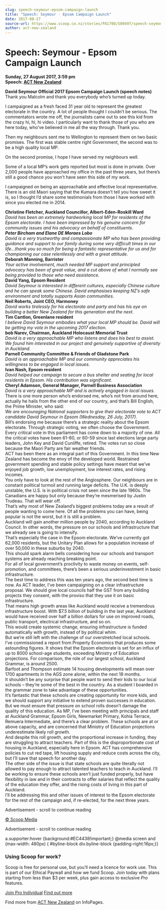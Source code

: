 ```yaml
---
slug: speech-seymour-epsom-campaign-launch
title: "Speech: Seymour - Epsom Campaign Launch"
date: 2017-08-27
source-url: https://www.scoop.co.nz/stories/PA1708/S00497/speech-seymour-epsom-campaign-launch.htm
author: act-new-zealand
---
```

Speech: Seymour - Epsom Campaign Launch
=======================================

**Sunday, 27 August 2017, 3:59 pm**  
**Speech: [ACT New Zealand](https://info.scoop.co.nz/ACT_New_Zealand)**

  
**David Seymour Official 2017 Epsom Campaign Launch (speech notes)**  
Thank you Malcolm and thank you everybody who’s turned up today.

I campaigned as a fresh faced 31 year old to represent the greatest electorate in the country. A lot of people thought I couldn’t be serious. The commentators wrote me off, the journalists came out to see this kid from the crazy hi, hi, hi video. I particularly want to thank those of you who are here today, who’ve believed in me all the way through. Thank you.

Then my neighbours sent me to Wellington to represent them on two basic promises. The first was stable centre right Government, the second was to be a high quality local MP.

On the second promise, I hope I have served my neighbours well.

Some of a local MP’s work gets reported but most is done in private. Over 2,000 people have approached my office in the past three years, but there’s still a good chance you won’t have seen this side of my work.

I campaigned on being an approachable and effective local representative. There is an old Maori saying that the Kumara doesn’t tell you how sweet it is, so I thought I’d share some testimonials from those I have worked with since you elected me in 2014.

**Christine Fletcher, Auckland Councillor, Albert-Eden-Roskill Ward**  
_David has been an extremely hardworking local MP for residents of the Epsom electorate. I have been impressed by his genuine concern for community issues and his advocacy on behalf of constituents._  
**_Peter Bircham and Elane DE Moraes Lobo_**  
_David is a very trustworthy and compassionate MP who has been providing guidance and support to our family during some very difficult times in our life...thank you so much for being a fantastic representative for us and for championing our case relentlessly and with a great attitude._  
**Deborah Manning, Barrister**  
_Your active involvement, much needed MP support and principled advocacy has been of great value, and a cut above of what I normally see being provided to those who need assistance._  
**David Yang, Epsom Resident**  
_David Seymour is interested in different cultures, especially Chinese culture and he can speak some Chinese. David emphasises keeping NZ’s safe environment and totally supports Asian communities._  
**Neil Roberts, Joint CEO, Harmoney**  
_David works tirelessly for his electorate and party and has his eye on building a better New Zealand for this generation and the next._  
**Tim Cantlon, Greenlane resident**  
_I believe David Seymour embodies what your local MP should be. David will be getting my vote in the upcoming 2017 election._  
**bob Narev, Chairman, Auckland Holocaust Memorial Trust**  
_David is a very approachable MP who listens and does his best to assist. We found him interested in our project and genuinely supportive of diversity in Auckland._  
**Parnell Community Committee & Friends of Gladstone Park**  
_David is an approachable MP and our community appreciates his willingness to be engaged in local issues._  
**Ivan Nash, Epsom resident**  
_David helped our campaign to secure a bus shelter and seating for local residents in Epsom. His contribution was significant._  
**Cheryl Adamson, General Manager, Parnell Business Association**  
_David is a very approachable MP and is actively engaged in local issues._  
There is one more person who’s endorsed me, who’s not from around here, actually he hails from the other end of our country, and that’s Bill English, the Prime Minister, who said:  
_We are encouraging National supporters to give their electorate vote to ACT candidate David Seymour in Epsom (Wednesday, 26 July, 2017)._  
Bill’s endorsing me because there’s a strategic reality about the Epsom electorate. Through strategic voting, we often choose the Government.  
Every critical vote in this parliament has come down to a majority of one. All the critical votes have been 61-60, or 60-59 since last elections large party leaders, John Key and David Cunliffe, retired. The votes run so close because the Maori Party are fair weather friends.  
ACT has been there as an integral part of this Government. In this time New Zealand has become the envy of the developed world. Restrained government spending and stable policy settings have meant that we’ve enjoyed job growth, low unemployment, low interest rates, and rising incomes.  
You only have to look at the rest of the Anglosphere. Our neighbours are in constant political turmoil and running large deficits. The U.K. is deeply unstable, the U.S. is in political crisis not seen since the late 1960s. The Canadians are happy but only because they’re mesmerised by Justin Trudeau. That will wear off.  
That’s why most of New Zealand’s biggest problems today are a result of people wanting to come here. Of all the problems you can have, being popular is not the worst, but it is still a problem.  
Auckland will gain another million people by 2040, according to Auckland Council. In other words, the pressure on our schools and infrastructure that we already see is going to intensify.  
That’s especially the case in the Epsom electorate. We’ve currently got 62,000 residents, but the Unitary Plan allows for a population increase of over 50,000 in these suburbs by 2040.  
This should spark alarm bells considering how our schools and transport systems are already reaching breaking point.  
For all of local government’s proclivity to waste money on events, self-promotion, and committees, there’s been a serious underinvestment in basic infrastructure.  
The best time to address this was ten years ago, the second best time is now. As ACT leader, I’ve been campaigning on a clear infrastructure proposal. We should give local councils half the GST from any building projects they consent, with the proviso that they use it on basic infrastructure.  
That means high growth areas like Auckland would receive a tremendous infrastructure boost. With $7.5 billion of building in the last year, Auckland would have received over half a billion dollars for use on improved roads, public transport, electrical infrastructure, and so on.  
This would create systemic change, ensuring infrastructure is funded automatically with growth, instead of by political whim.  
But we’re still left with the challenge of our overstretched local schools.  
I’ve commissioned a report from Property Economics that produces some astounding figures. It shows that the Epsom electorate is set for an influx of up to 8000 school-age students, exceeding Ministry of Education projections. For comparison, the role of our largest school, Auckland Grammar, is around 2500.  
Barfoot and Thompson estimate 14 housing developments will mean over 1700 apartments in the AGS zone alone, within the next 18 months.  
It shouldn’t be any surprise that people want to send their kids to our local schools – they’re some of the best in the country. As a student I boarded in the grammar zone to take advantage of these opportunities.  
It’s fantastic that these schools are creating opportunity for more kids, and we should support any initiative to extend proven successes in education.  
But we must ensure that pressure on school rolls doesn’t damage the quality of this education. As MP, I’ve been meeting with principals and staff at Auckland Grammar, Epsom Girls, Newmarket Primary, Kohia Terrace, Remuera Intermediate, and there’s a clear problem. These schools are at or above capacity, and are concerned that Ministry of Education projections underestimate likely roll growth.  
And despite this roll growth, and the proportional increase in funding, they are struggling to attract teachers. Part of this is the disproportionate cost of housing in Auckland, especially here in Epsom. ACT has comprehensive policies to cut red tape, lift housing supply and reduce costs across the city, but I’ll save that speech for another day.  
The other side of the issue is that state schools are quite literally not allowed to pay enough to attract talented teachers to teach in Auckland. I’ll be working to ensure these schools aren’t just funded properly, but have flexibility in law and in their contracts to offer salaries that reflect the quality of the education they offer, and the rising costs of living in this part of Auckland.  
I’ll be addressing this and other issues of interest to the Epsom electorate for the rest of the campaign and, if re-elected, for the next three years.

Advertisement - scroll to continue reading





[© Scoop Media](http://www.scoop.co.nz/about/terms.html)  

Advertisement - scroll to continue reading



a.supporter:hover {background:#EC4438!important;} @media screen and (max-width: 480px) { #byline-block div.byline-block {padding-right:16px;}}

### Using Scoop for work?

Scoop is free for personal use, but you’ll need a licence for work use. This is part of our Ethical Paywall and how we fund Scoop. Join today with plans starting from less than $3 per week, plus gain access to exclusive _Pro_ features.  
  
[Join Pro Individual](https://pro.scoop.co.nz/Individual/?from=ProIn24) [Find out more](https://pro.scoop.co.nz/using-scoop-for-work/?from=ProIn24)

Find more from [ACT New Zealand](https://info.scoop.co.nz/ACT_New_Zealand) on InfoPages.
